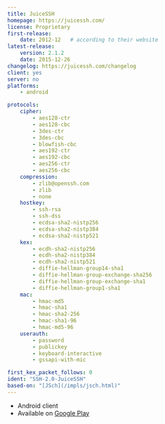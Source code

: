 ```yaml
---
title: JuiceSSH
homepage: https://juicessh.com/
license: Proprietary
first-release:
    date: 2012-12   # according to their website
latest-release:
    version: 2.1.2
    date: 2015-12-26
changelog: https://juicessh.com/changelog
client: yes
server: no
platforms:
    - android

protocols:
    cipher:
        - aes128-ctr
        - aes128-cbc
        - 3des-ctr
        - 3des-cbc
        - blowfish-cbc
        - aes192-ctr
        - aes192-cbc
        - aes256-ctr
        - aes256-cbc
    compression:
        - zlib@openssh.com
        - zlib
        - none
    hostkey:
        - ssh-rsa
        - ssh-dss
        - ecdsa-sha2-nistp256
        - ecdsa-sha2-nistp384
        - ecdsa-sha2-nistp521
    kex:
        - ecdh-sha2-nistp256
        - ecdh-sha2-nistp384
        - ecdh-sha2-nistp521
        - diffie-hellman-group14-sha1
        - diffie-hellman-group-exchange-sha256
        - diffie-hellman-group-exchange-sha1
        - diffie-hellman-group1-sha1
    mac:
        - hmac-md5
        - hmac-sha1
        - hmac-sha2-256
        - hmac-sha1-96
        - hmac-md5-96
    userauth:
        - password
        - publickey
        - keyboard-interactive
        - gssapi-with-mic

first_kex_packet_follows: 0
ident: "SSH-2.0-JuiceSSH"
based-on: "[JSch](/impls/jsch.html)"
---
```

* Android client
* Available on [Google Play](https://play.google.com/store/apps/details?id=com.sonelli.juicessh)
